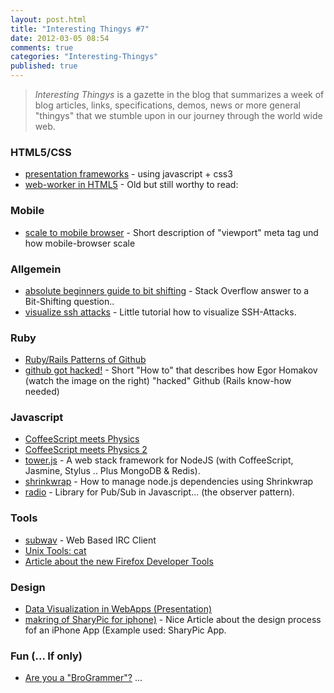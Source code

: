 ```yaml
---
layout: post.html
title: "Interesting Thingys #7"
date: 2012-03-05 08:54
comments: true
categories: "Interesting-Thingys"
published: true
---
```


> _Interesting Thingys_ is a gazette in the blog that summarizes a week of blog articles, links, specifications, demos, news or more general "thingys" that we stumble upon in our journey through the world wide web.

### HTML5/CSS
- [presentation frameworks](http://zoomzum.com/6-best-html5css3-presentation-frameworks/) -  using javascript + css3
- [web-worker in HTML5](http://cggallant.blogspot.com/2010/08/introduction-to-html-5-web-workers.html) - Old but still worthy to read: 


### Mobile
- [scale to mobile browser](http://johnkpaul.tumblr.com/post/18681089281/scale-to-mobile-browser-with-pictures) - Short description of "viewport" meta tag und how mobile-browser scale

<!-- more -->

### Allgemein
- [absolute beginners guide to bit shifting](http://stackoverflow.com/questions/141525/absolute-beginners-guide-to-bit-shifting) - Stack Overflow answer to a Bit-Shifting question..
- [visualize ssh attacks](http://www.wallix.org/2012/02/29/pylogsparser-visualizing-ssh-attacks-in-video/) - Little tutorial how to visualize SSH-Attacks.


### Ruby
- [Ruby/Rails Patterns of Github](http://zachholman.com/talk/ruby-patterns)
- [github got hacked!](http://homakov.blogspot.com/2012/03/how-to.html) - Short "How to" that describes how Egor Homakov (watch the image on the right) "hacked" Github (Rails know-how needed)


### Javascript
- [CoffeeScript meets Physics](http://soulwire.co.uk/coffeephysics/)
- [CoffeeScript meets Physics 2](http://badassjs.com/post/18503583619/coffeephysics-a-fast-new-physics-engine-written-in)
- [tower.js](http://towerjs.org/) - A web stack framework for NodeJS (with CoffeeScript, Jasmine, Stylus .. Plus MongoDB & Redis).
- [shrinkwrap](http://blog.nodejs.org/2012/02/27/managing-node-js-dependencies-with-shrinkwrap/) - How to manage node.js dependencies using Shrinkwrap
- [radio](http://radio.uxder.com/) - Library for Pub/Sub in Javascript... (the observer pattern).


### Tools
- [subwav](https://github.com/thedjpetersen/subway) - Web Based IRC Client
- [Unix Tools: cat](http://www.in-ulm.de/~mascheck/various/uuoc/)
- [Article about the new Firefox Developer Tools](http://www.andismith.com/blog/2012/02/firefox-developer-tools/)


### Design
- [Data Visualization in WebApps (Presentation)](http://speakerdeck.com/u/destraynor/p/designing-dashboards-data-visualisations-in-web-apps)
- [makring of SharyPic for iphone)](http://sachagreif.com/making-of-sharypic-for-iphone/) - Nice Article about the design process fof an iPhone App (Example used: SharyPic App.


### Fun (... If only)
- [Are you a "BroGrammer"?](http://www.sfgate.com/cgi-bin/article.cgi?f=/c/a/2012/03/02/BUIO1NFAMI.DTL) ...